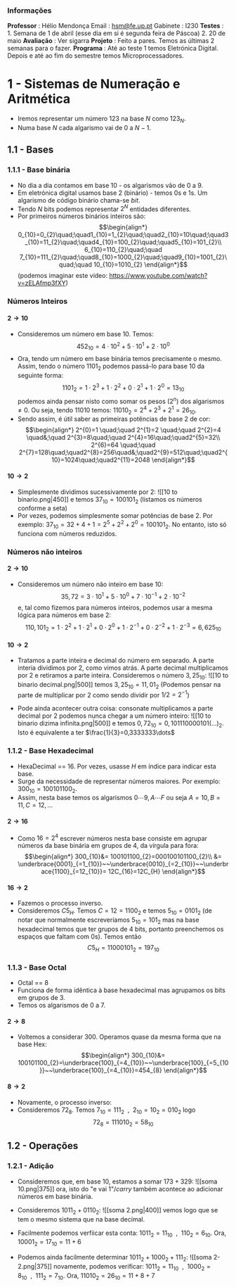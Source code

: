 ### Informações
**Professor** : Hélio Mendonça
    Email : hsm@fe.up.pt
    Gabinete : I230 
**Testes** : 
    1. Semana de 1 de abril (esse dia em si é segunda feira de Páscoa)
    2. 20 de maio
**Avaliação** : Ver sigarra
**Projeto** : Feito a pares. Temos as últimas 2 semanas para o fazer.
**Programa** : Até ao teste 1 temos Eletrónica Digital. Depois e até ao fim do semestre temos Microprocessadores.

# 1 - Sistemas de Numeração e Aritmética
- Iremos representar um número $123$ na base $N$ como $123_{N}$.
- Numa base $N$ cada algarismo vai de $0$ a $N-1$.

## 1.1 - Bases
### 1.1.1 - Base binária
- No dia a dia contamos em base 10 - os algarismos vão de 0 a 9.
- Em eletrónica digital usamos base 2 (binário) - temos 0s e 1s. Um algarismo de código binário chama-se *bit*.
- Tendo $N$ bits podemos representar $2^{N}$ entidades diferentes.
- Por primeiros números binários inteiros são:
$$\begin{align*}
0_{10}=0_{2}\quad;\quad1_{10}=1_{2}\quad;\quad2_{10}=10\quad;\quad3_{10}=11_{2}\quad;\quad4_{10}=100_{2}\quad;\quad5_{10}=101_{2}\\
6_{10}=110_{2}\quad;\quad 7_{10}=111_{2}\quad;\quad8_{10}=1000_{2}\quad;\quad9_{10}=1001_{2}\quad;\quad 10_{10}=1010_{2}
\end{align*}$$
(podemos imaginar este vídeo: https://www.youtube.com/watch?v=zELAfmp3fXY)

### Números Inteiros
#### $2\to10$
- Consideremos um número em base 10. Temos:
$$452_{10}= 4\cdot10^{2}+5\cdot10^{1}+2\cdot10^{0}$$
- Ora, tendo um número em base binária temos precisamente o mesmo. Assim, tendo o número $1101_{2}$ podemos passá-lo para base 10 da seguinte forma:
$$1101_{2}=1\cdot2^{3}+1\cdot2^{2}+0\cdot2^{1}+1\cdot2^{0}=13_{10}$$
podemos ainda pensar nisto como somar os pesos ($2^{n}$) dos algarismos $\neq0$. Ou seja, tendo $11010$ temos: $11010_{2}=2^{4}+2^{3}+2^{1}=26_{10}$.
- Sendo assim, é útil saber as primeiras potências de base 2 de cor:
$$\begin{align*}
2^{0}=1 \quad;\quad 2^{1}=2 \quad;\quad 2^{2}=4 \quad&;\quad 2^{3}=8\quad;\quad 2^{4}=16\quad;\quad2^{5}=32\\
2^{6}=64 \quad;\quad 2^{7}=128\quad;\quad2^{8}=256\quad&;\quad2^{9}=512\quad;\quad2^{10}=1024\quad;\quad2^{11}=2048
\end{align*}$$

#### $10\to2$
- Simplesmente dividimos sucessivamente por 2:
![[10 to binario.png|450]]
e temos $37_{10}=100101_{2}$ (listamos os números conforme a seta)
- Por vezes, podemos simplesmente somar potências de base 2. Por exemplo: $37_{10}=32+4+1=2^{5}+2^{2}+2^{0}=100101_{2}$. No entanto, isto só funciona com números reduzidos.

### Números não inteiros
#### $2\to10$
- Consideremos um número não inteiro em base 10:
$$35,72=3\cdot10^{1}+5\cdot10^{0}+7\cdot10^{-1}+2\cdot10^{-2}$$
e, tal como fizemos para números inteiros, podemos usar a mesma lógica para números em base 2:
$$110,101_{2}=1\cdot2^{2}+1\cdot2^{1}+0\cdot2^{0}+1\cdot2^{-1}+0\cdot2^{-2}+1\cdot2^{-3}=6,625_{10}$$

#### $10\to2$
- Tratamos a parte inteira e decimal do número em separado. A parte interia dividimos por 2, como vimos atrás. A parte decimal multiplicamos por 2 e retiramos a parte inteira. Consideremos o número $3,25_{10}$:
![[10 to binario decimal.png|500]]
temos $3,25_{10}=11,01_{2}$
(Podemos pensar na parte de multiplicar por 2 como sendo dividir por $1/2=2^{-1}$)

- Pode ainda acontecer outra coisa: consonate multiplicamos a parte decimal por 2 podemos nunca chegar a um número inteiro:
![[10 to binario dizima infinita.png|500]]
e temos $0,72_{10}=0,101110000101(\dots)_{2}$. Isto é equivalente a ter $\frac{1}{3}=0,3333333\dots$

### 1.1.2 - Base Hexadecimal
- HexaDecimal == 16. Por vezes, usasse $H$ em índice para indicar esta base.
- Surge da necessidade de representar números maiores. Por exemplo: $300_{10}=100101100_{2}$.
- Assim, nesta base temos os algarismos $0\cdots9,A\cdots F$ ou seja $A=10,B=11,C=12,\dots$
#### $2\to16$
- Como $16=2^{4}$ escrever números nesta base consiste em agrupar números da base binária em grupos de 4, da vírgula para fora:
$$\begin{align*}
300_{10}&= 100101100_{2}=000100101100_{2}\\
&= \underbrace{0001}_{=1_{10}}~~\underbrace{0010}_{=2_{10}}~~\underbrace{1100}_{=12_{10}}= 12C_{16}=12C_{H}
\end{align*}$$

#### $16\to2$
- Fazemos o processo inverso. 
- Consideremos $C5_{H}$. Temos $C=12=1100_{2}$ e temos $5_{10}=0101_{2}$ (de notar que normalmente escreveríamos $5_{10}=101_{2}$ mas na base hexadecimal temos que ter grupos de 4 bits, portanto preenchemos os espaços que faltam com 0s). Temos então $$C5_{H}=11000101_{2}=197_{10}$$

### 1.1.3 - Base Octal
- Octal == 8
- Funciona de forma idêntica à base hexadecimal mas agrupamos os bits em grupos de 3.
- Temos os algarismos de $0$ a $7$.
#### $2\to8$
- Voltemos a considerar 300. Operamos quase da mesma forma que na base Hex:
$$\begin{align*}
300_{10}&= 100101100_{2}=\underbrace{100}_{=4_{10}}~~\underbrace{100}_{=5_{10}}~~\underbrace{100}_{=4_{10}}=454_{8}
\end{align*}$$

#### $8\to2$
- Novamente, o processo inverso:
- Consideremos $72_{8}$. Temos $7_{10}=111_{2}~~,~~2_{10}=10_{2}=010_{2}$ logo $$72_{8}=111010_{2}=58_{10}$$

## 1.2 - Operações
### 1.2.1 - Adição
- Consideremos que, em base 10, estamos a somar $173+329$:
![[soma 10.png|375]]
ora, isto do "e vai 1"/*carry* também acontece ao adicionar números em base binária.

- Consideremos $1011_{2}+0110_{2}$:
![[soma 2.png|400]]
vemos logo que se tem o mesmo sistema que na base decimal.
- Facilmente podemos verfiicar esta conta: $1011_{2}=11_{10}~~,~~110_{2}=6_{10}$. Ora, $10001_{2}=17_{10}=11+6$

- Podemos ainda facilmente determinar $1011_{2}+1000_{2}+111_{2}$:
![[soma 2-2.png|375]]
novamente, podemos verificar: $1011_{2}=11_{10}~~,~~1000_{2}=8_{10}~~,~~111_{2}=7_{10}$. Ora, $11010_{2}=26_{10}=11+8+7$

